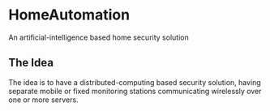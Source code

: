 # HomeAutomation
An artificial-intelligence based home security solution

## The Idea
The idea is to have a distributed-computing based security solution, having separate mobile or fixed monitoring stations communicating wirelessly over one or more servers.
